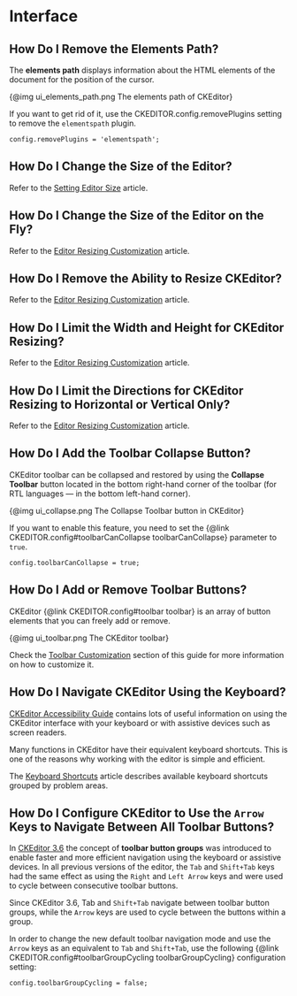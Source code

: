<!--
Copyright (c) 2003-2014, CKSource - Frederico Knabben. All rights reserved.
For licensing, see LICENSE.md.
-->

# Interface


## How Do I Remove the Elements Path?

The **elements path** displays information about the HTML elements of the document for the position of the cursor.

{@img ui_elements_path.png The elements path of CKEditor}

If you want to get rid of it, use the CKEDITOR.config.removePlugins setting to remove the `elementspath` plugin.

	config.removePlugins = 'elementspath';


## How Do I Change the Size of the Editor?

Refer to the [Setting Editor Size](#!/guide/dev_size) article.

## How Do I Change the Size of the Editor on the Fly?

Refer to the [Editor Resizing Customization](#!/guide/dev_resize) article.

## How Do I Remove the Ability to Resize CKEditor?

Refer to the [Editor Resizing Customization](#!/guide/dev_resize) article.

## How Do I Limit the Width and Height for CKEditor Resizing?

Refer to the [Editor Resizing Customization](#!/guide/dev_resize) article.

## How Do I Limit the Directions for CKEditor Resizing to Horizontal or Vertical Only?

Refer to the [Editor Resizing Customization](#!/guide/dev_resize) article.

## How Do I Add the Toolbar Collapse Button?

CKEditor toolbar can be collapsed and restored by using the **Collapse Toolbar** button located in the bottom right-hand corner of the toolbar (for RTL languages — in the bottom left-hand corner).

{@img ui_collapse.png The Collapse Toolbar button in CKEditor}

If you want to enable this feature, you need to set the {@link CKEDITOR.config#toolbarCanCollapse toolbarCanCollapse} parameter to `true`.

	config.toolbarCanCollapse = true;

## How Do I Add or Remove Toolbar Buttons?

CKEditor {@link CKEDITOR.config#toolbar toolbar} is an array of button elements that you can freely add or remove.

{@img ui_toolbar.png The CKEditor toolbar}

Check the [Toolbar Customization](#!/guide/dev_toolbar) section of this guide for more information on how to customize it.


## How Do I Navigate CKEditor Using the Keyboard?

[CKEditor Accessibility Guide](http://docs.cksource.com/CKEditor_3.x/Accessibility) contains lots of useful information on using the CKEditor interface with your keyboard or with assistive devices such as screen readers.

Many functions in CKEditor have their equivalent keyboard shortcuts. This is one of the reasons why working with the editor is simple and efficient.

The [Keyboard Shortcuts](http://docs.cksource.com/CKEditor_3.x/Users_Guide/Keyboard_Shortcuts) article describes available keyboard shortcuts grouped by problem areas.


## How Do I Configure CKEditor to Use the `Arrow` Keys to Navigate Between All Toolbar Buttons?

In [CKEditor 3.6](http://ckeditor.com/blog/CKEditor_3.6_released) the concept of **toolbar button groups** was introduced to enable faster and more efficient navigation using the keyboard or assistive devices. In all previous versions of the editor, the `Tab` and `Shift+Tab` keys had the same effect as using the `Right` and `Left Arrow` keys and were used to cycle between consecutive toolbar buttons.

Since CKEditor 3.6, Tab and `Shift+Tab` navigate between toolbar button groups, while the `Arrow` keys are used to cycle between the buttons within a group.

In order to change the new default toolbar navigation mode and use the `Arrow` keys as an equivalent to `Tab` and `Shift+Tab`, use the following {@link CKEDITOR.config#toolbarGroupCycling toolbarGroupCycling} configuration setting:

	config.toolbarGroupCycling = false;